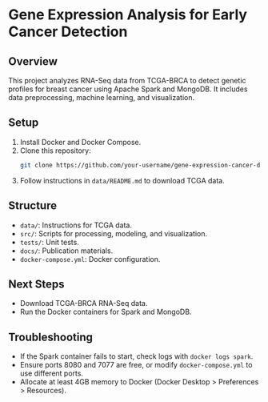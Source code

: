 # Gene Expression Analysis for Early Cancer Detection

## Overview
This project analyzes RNA-Seq data from TCGA-BRCA to detect genetic profiles for breast cancer using Apache Spark and MongoDB. It includes data preprocessing, machine learning, and visualization.

## Setup
1. Install Docker and Docker Compose.
2. Clone this repository:
   ```bash
   git clone https://github.com/your-username/gene-expression-cancer-detection.git
   ```
3. Follow instructions in `data/README.md` to download TCGA data.

## Structure
- `data/`: Instructions for TCGA data.
- `src/`: Scripts for processing, modeling, and visualization.
- `tests/`: Unit tests.
- `docs/`: Publication materials.
- `docker-compose.yml`: Docker configuration.

## Next Steps
- Download TCGA-BRCA RNA-Seq data.
- Run the Docker containers for Spark and MongoDB.

## Troubleshooting
- If the Spark container fails to start, check logs with `docker logs spark`.
- Ensure ports 8080 and 7077 are free, or modify `docker-compose.yml` to use different ports.
- Allocate at least 4GB memory to Docker (Docker Desktop > Preferences > Resources).